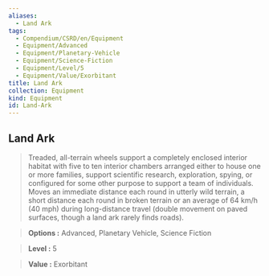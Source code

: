 ```yaml
---
aliases:
  - Land Ark
tags:
  - Compendium/CSRD/en/Equipment
  - Equipment/Advanced
  - Equipment/Planetary-Vehicle
  - Equipment/Science-Fiction
  - Equipment/Level/5
  - Equipment/Value/Exorbitant
title: Land Ark
collection: Equipment
kind: Equipment
id: Land-Ark
---
```

## Land Ark    
    
>Treaded, all-terrain wheels support a completely enclosed interior habitat with five to ten interior chambers arranged either to house one or more families, support scientific research, exploration, spying, or configured for some other purpose to support a team of individuals. Moves an immediate distance each round in utterly wild terrain, a short distance each round in broken terrain or an average of 64 km/h (40 mph) during long-distance travel (double movement on paved surfaces, though a land ark rarely finds roads).    
> **Options :** Advanced, Planetary Vehicle, Science Fiction    
> **Level :** 5    
> **Value :** Exorbitant
